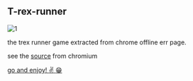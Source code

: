 ## T-rex-runner

![1](https://github.com/Abod1960/T-rex-runner/blob/2e452e6a3e957960bd7644ccf4d45f25ce858899/assets/nord%20theme%20preview.gif)

the trex runner game extracted from chrome offline err page.

see the [source](https://cs.chromium.org/chromium/src/components/neterror/resources/offline.js?q=t-rex+package:%5Echromium$&dr=C&l=7) from chromium


[go and enjoy! :v: :grin:  ](https://abod1960.github.io/T-rex-runner/)



